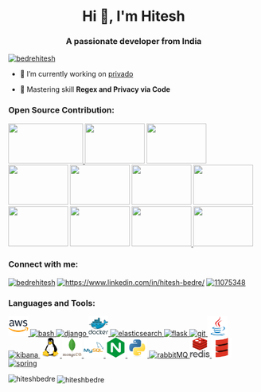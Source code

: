 <h1 align="center">Hi 👋, I'm Hitesh</h1>
<h3 align="center">A passionate developer from India</h3>

<p align="left"> <a href="https://twitter.com/bedrehitesh" target="blank"><img src="https://img.shields.io/twitter/follow/bedrehitesh?logo=twitter&style=for-the-badge" alt="bedrehitesh" /></a> </p>

- 🔭 I’m currently working on [privado](https://github.com/Privado-Inc/privado)

- 💬 Mastering skill **Regex and Privacy via Code**


<h3 align="left">Open Source Contribution:</h3>
 
<p align="left">
<a href="https://github.com/Tencent/APIJSON/pull/543"><img src="https://upload.wikimedia.org/wikipedia/commons/2/22/Tencent_Logo.svg" style="width:150px;height:80px;"> </a> 
<a href="https://github.com/rustdesk/rustdesk/pull/4147"><img src="https://avatars.githubusercontent.com/u/71636191?v=4" style="width:120px;height:80px;"></a> </a> <a href="https://github.com/calcom/cal.com/pull/8612"><img src="https://avatars.githubusercontent.com/u/79145102?s=200&v=4" style="width:120px;height:80px;"> </a> <a href="https://github.com/HaveIBeenPwned/EmailAddressExtractor/pull/9"><img src="https://avatars.githubusercontent.com/u/78988770?s=200&v=4" style="width:120px;height:80px;"></a> <a href="https://github.com/apache/iceberg/pull/8491"><img src="https://www.apache.org/img/asf-estd-1999-logo.jpg" style="width:120px;height:80px;"></a> <a href="https://github.com/supabase/auth/pull/1723"><img src="https://avatars.githubusercontent.com/u/54469796?s=200&v=4" style="width:120px;height:80px;"></a> <a href="https://github.com/buildbot/buildbot/pull/7711"><img src="https://avatars.githubusercontent.com/u/324515?s=200&v=4" style="width:120px;height:80px;"></a> <a href="https://github.com/cloudflare/cloudflare-go/pull/1382"><img src="https://logos-world.net/wp-content/uploads/2022/04/Cloudflare-Logo.png" style="width:120px;height:80px;"></a> <a href="https://github.com/Dynatrace/OneAgent-SDK-for-Python/pull/27"><img src="https://avatars.githubusercontent.com/u/6412311?s=200&v=4" style="width:120px;height:80px;"></a> <a href="https://github.com/saltstack/salt/pull/64210"><img src="https://avatars.githubusercontent.com/u/1147473?s=200&v=4" style="width:120px;height:80px;"> </a> <a href="https://github.com/Animenosekai/translate/pull/83"><img src="https://www.lingualinx.com/hubfs/language%20translator%20job%20(1).jpg" style="width:120px;height:80px;"></a></p>

<h3 align="left">Connect with me:</h3>
<p align="left">
<a href="https://twitter.com/bedrehitesh" target="blank"><img align="center" src="https://raw.githubusercontent.com/rahuldkjain/github-profile-readme-generator/master/src/images/icons/Social/twitter.svg" alt="bedrehitesh" height="30" width="40" /></a>
<a href="https://linkedin.com/in/https://www.linkedin.com/in/hitesh-bedre/" target="blank"><img align="center" src="https://raw.githubusercontent.com/rahuldkjain/github-profile-readme-generator/master/src/images/icons/Social/linked-in-alt.svg" alt="https://www.linkedin.com/in/hitesh-bedre/" height="30" width="40" /></a>
<a href="https://stackoverflow.com/users/11075348" target="blank"><img align="center" src="https://raw.githubusercontent.com/rahuldkjain/github-profile-readme-generator/master/src/images/icons/Social/stack-overflow.svg" alt="11075348" height="30" width="40" /></a>
</p>

<h3 align="left">Languages and Tools:</h3>
<p align="left"> <a href="https://aws.amazon.com" target="_blank" rel="noreferrer"> <img src="https://raw.githubusercontent.com/devicons/devicon/master/icons/amazonwebservices/amazonwebservices-original-wordmark.svg" alt="aws" width="40" height="40"/> </a> <a href="https://www.gnu.org/software/bash/" target="_blank" rel="noreferrer"> <img src="https://www.vectorlogo.zone/logos/gnu_bash/gnu_bash-icon.svg" alt="bash" width="40" height="40"/> </a> <a href="https://www.djangoproject.com/" target="_blank" rel="noreferrer"> <img src="https://cdn.worldvectorlogo.com/logos/django.svg" alt="django" width="40" height="40"/> </a> <a href="https://www.docker.com/" target="_blank" rel="noreferrer"> <img src="https://raw.githubusercontent.com/devicons/devicon/master/icons/docker/docker-original-wordmark.svg" alt="docker" width="40" height="40"/> </a> <a href="https://www.elastic.co" target="_blank" rel="noreferrer"> <img src="https://www.vectorlogo.zone/logos/elastic/elastic-icon.svg" alt="elasticsearch" width="40" height="40"/> </a> <a href="https://flask.palletsprojects.com/" target="_blank" rel="noreferrer"> <img src="https://www.vectorlogo.zone/logos/pocoo_flask/pocoo_flask-icon.svg" alt="flask" width="40" height="40"/> </a> <a href="https://git-scm.com/" target="_blank" rel="noreferrer"> <img src="https://www.vectorlogo.zone/logos/git-scm/git-scm-icon.svg" alt="git" width="40" height="40"/> </a> <a href="https://www.java.com" target="_blank" rel="noreferrer"> <img src="https://raw.githubusercontent.com/devicons/devicon/master/icons/java/java-original.svg" alt="java" width="40" height="40"/> </a> <a href="https://www.elastic.co/kibana" target="_blank" rel="noreferrer"> <img src="https://www.vectorlogo.zone/logos/elasticco_kibana/elasticco_kibana-icon.svg" alt="kibana" width="40" height="40"/> </a> <a href="https://www.linux.org/" target="_blank" rel="noreferrer"> <img src="https://raw.githubusercontent.com/devicons/devicon/master/icons/linux/linux-original.svg" alt="linux" width="40" height="40"/> </a> <a href="https://www.mongodb.com/" target="_blank" rel="noreferrer"> <img src="https://raw.githubusercontent.com/devicons/devicon/master/icons/mongodb/mongodb-original-wordmark.svg" alt="mongodb" width="40" height="40"/> </a> <a href="https://www.mysql.com/" target="_blank" rel="noreferrer"> <img src="https://raw.githubusercontent.com/devicons/devicon/master/icons/mysql/mysql-original-wordmark.svg" alt="mysql" width="40" height="40"/> </a> <a href="https://www.nginx.com" target="_blank" rel="noreferrer"> <img src="https://raw.githubusercontent.com/devicons/devicon/master/icons/nginx/nginx-original.svg" alt="nginx" width="40" height="40"/> </a> <a href="https://www.python.org" target="_blank" rel="noreferrer"> <img src="https://raw.githubusercontent.com/devicons/devicon/master/icons/python/python-original.svg" alt="python" width="40" height="40"/> </a> <a href="https://www.rabbitmq.com" target="_blank" rel="noreferrer"> <img src="https://www.vectorlogo.zone/logos/rabbitmq/rabbitmq-icon.svg" alt="rabbitMQ" width="40" height="40"/> </a> <a href="https://redis.io" target="_blank" rel="noreferrer"> <img src="https://raw.githubusercontent.com/devicons/devicon/master/icons/redis/redis-original-wordmark.svg" alt="redis" width="40" height="40"/> </a> <a href="https://www.scala-lang.org" target="_blank" rel="noreferrer"> <img src="https://raw.githubusercontent.com/devicons/devicon/master/icons/scala/scala-original.svg" alt="scala" width="40" height="40"/> </a> <a href="https://spring.io/" target="_blank" rel="noreferrer"> <img src="https://www.vectorlogo.zone/logos/springio/springio-icon.svg" alt="spring" width="40" height="40"/> </a> </p>

<p><img align="left" src="https://github-readme-stats.vercel.app/api/top-langs?username=hiteshbedre&show_icons=true&locale=en&layout=compact" alt="hiteshbedre" /></p>
<p>&nbsp;<img align="center" src="https://github-readme-stats.vercel.app/api?username=hiteshbedre&show_icons=true&locale=en" alt="hiteshbedre" /></p>

